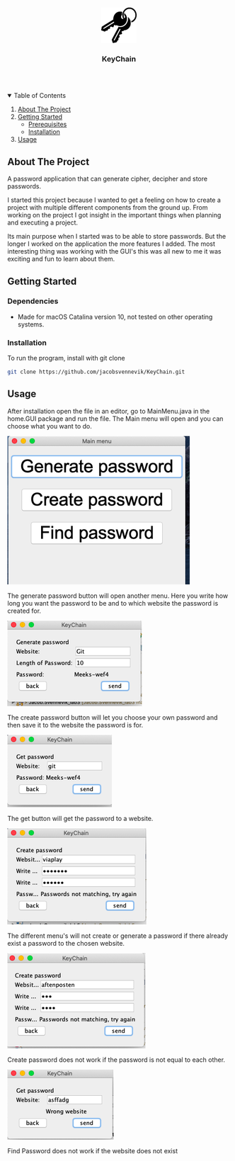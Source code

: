 <!-- PROJECT LOGO -->
<br />
<p align="center">
  <img src="images/keychainIcon.png" alt="Logo" width="80" height="80">
  <h3 align="center">KeyChain</h3>
     <br />
    <br />
</p>



<!-- TABLE OF CONTENTS -->
<details open="open">
  <summary>Table of Contents</summary>
  <ol>
    <li>
      <a href="#about-the-project">About The Project</a>
    </li>
        <li> <a href="#getting-started">Getting Started</a>
      <ul>
        <li><a href="#Dependencies">Prerequisites</a></li>
        <li><a href="#installation">Installation</a></li>
      </ul>
      </li>
    <li><a href="#usage">Usage</a></li>
  </ol>
</details>



<!-- ABOUT THE PROJECT -->
## About The Project

A password application that can generate cipher, decipher and store passwords.

I started this project because I wanted to get a feeling on how to create a project with multiple different components from the ground up. From working on the project I got insight in the important things when planning and executing a project.

Its main purpose when I started was to be able to store passwords. But the longer I worked on the application the more features I added. The most interesting thing was working with the GUI's this was all new to me it was exciting and fun to learn about them.

<!-- GETTING STARTED -->
## Getting Started

### Dependencies

<!-- Dependencies -->
* Made for macOS Catalina version 10, not tested on other operating systems. 


<!-- Installation -->
### Installation

To run the program, install with git clone

   ```sh
   git clone https://github.com/jacobsvennevik/KeyChain.git
   ```

<!-- USAGE EXAMPLES -->
## Usage


After installation open the file in an editor, go to MainMenu.java in the home.GUI package and run the file. The Main menu will open and you can choose what you want to do.


![Usage Main Menu][MainMenu]

The generate password button will open another menu. Here you write how long you want the password to be and to which website the password is created for.


![Usage Generate Password][Generate]

The create password button will let you choose your own password and then save it to the website the password is for.

![Usage get Password][Get]

The get button will get the password to a website.

![Usageerrors][Error1]

The different menu's will not create or generate a password if there already exist a password to the chosen website.

![Usage errors][Error2]

Create password does not work if the password is not equal to each other.

![Usage errors][Error3]

Find Password does not work if the website does not exist





<!-- IMAGES -->
[MainMenu]: images/mainMenu.png
[Generate]: images/generate.png
[Get]: images/getPas.png
[Error1]: images/errorPas.png
[Error2]: images/passwordNotMatching.png
[Error3]: images/wrongWebsite.png


